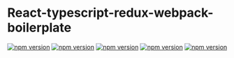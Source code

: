 # React-typescript-redux-webpack-boilerplate

[![npm version](https://img.shields.io/badge/react-16.14.0-blue)](https://www.npmjs.com/package/react/v/16.14.0)
[![npm version](https://img.shields.io/badge/typescript-4.0.3-blue)](https://www.npmjs.com/package/typescript/v/4.0.3)
[![npm version](https://img.shields.io/badge/redux-4.0.5-blue)](https://www.npmjs.com/package/redux/v/4.0.3)
[![npm version](https://img.shields.io/badge/eslint-7.11.0-blue)](https://www.npmjs.com/package/eslint/v/7.11.0)
[![npm version](https://img.shields.io/badge/webpack-4.44.2-blue)](https://www.npmjs.com/package/webpack/v/4.44.2)
